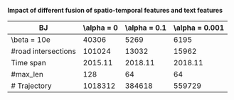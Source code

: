 **Impact of different fusion of spatio-temporal features and text features**

| BJ             | \alpha = 0     | \alpha = 0.1      | \alpha = 0.001  |
| ------------------- | ------- | ------- | ------- |
| \beta = 10e      | 40306   | 5269    | 6195    |
| #road intersections | 101024  | 13032   | 15962   |
| Time span           | 2015.11 | 2018.11 | 2018.11 |
| #max_len            | 128     | 64      | 64      |
| \# Trajectory       | 1018312 | 384618  | 559729  |
